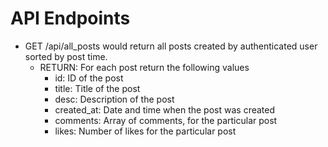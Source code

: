 # API Endpoints

<!-- - POST /api/authenticate should perform user authentication and return a JWT token.

  - INPUT: Email, Password
  - RETURN: JWT token

  ➡️ **NOTE:** Use dummy email & password for authentication. No need to create endpoint for registering new user.

- POST /api/follow/{id} authenticated user would follow user with {id}
- POST /api/unfollow/{id} authenticated user would unfollow a user with {id}
- GET /api/user should authenticate the request and return the respective user profile.
  - RETURN: User Name, number of followers & followings.
- POST api/posts/ would add a new post created by the authenticated user.
  - Input: Title, Description
  - RETURN: Post-ID, Title, Description, Created Time(UTC).
- DELETE api/posts/{id} would delete post with {id} created by the authenticated user.
- POST /api/like/{id} would like the post with {id} by the authenticated user.
- POST /api/unlike/{id} would unlike the post with {id} by the authenticated user.
- POST /api/comment/{id} add comment for post with {id} by the authenticated user.
  - Input: Comment
  - Return: Comment-ID
- GET api/posts/{id} would return a single post with {id} populated with its number of likes and comments -->
- GET /api/all_posts would return all posts created by authenticated user sorted by post time.
  - RETURN: For each post return the following values
    - id: ID of the post
    - title: Title of the post
    - desc: Description of the post
    - created_at: Date and time when the post was created
    - comments: Array of comments, for the particular post
    - likes: Number of likes for the particular post

